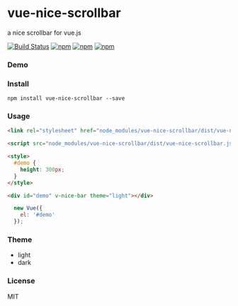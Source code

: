 # vue-nice-scrollbar

a nice scrollbar for vue.js

[![Build Status](https://travis-ci.org/Undrizzle/vue-nice-scrollbar.svg?branch=master)](https://travis-ci.org/undrizzle/vue-nice-scrollbar) [![npm](https://img.shields.io/npm/v/vue-nice-scrollbar.svg?style=flat-square)](https://www.npmjs.com/package/vue-nice-scrollbar) [![npm](https://img.shields.io/npm/dt/vue-nice-scrollbar.svg?style=flat-square)](https://www.npmjs.com/package/vue-nice-scrollbar) [![npm](https://img.shields.io/npm/l/vue-nice-scrollbar.svg?style=flat-square)](https://www.npmjs.com/package/vue-nice-scrollbar)

### Demo


### Install

```
npm install vue-nice-scrollbar --save
```

### Usage

``` html
<link rel="stylesheet" href="node_modules/vue-nice-scrollbar/dist/vue-nice-scrollbar.css" />

<script src="node_modules/vue-nice-scrollbar/dist/vue-nice-scrollbar.js"></script>

<style>
  #demo {
    height: 300px;
  }
</style>

<div id="demo" v-nice-bar theme="light"></div>

```

```js
  new Vue({
    el: '#demo'
  });
```

### Theme

  * light
  * dark

### License

  MIT
